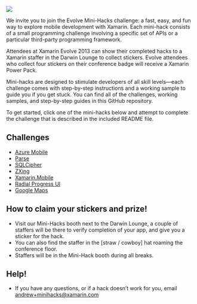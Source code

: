 ![](https://dl.dropbox.com/u/217582/xamarin/minihacks-header.png)

We invite you to join the Evolve Mini-Hacks challenge: a fast, easy, and fun way to explore mobile development with Xamarin. Each mini-hack consists of a small programming challenge involving a specific set of APIs or a particular third-party programming framework. 

Attendees at Xamarin Evolve 2013 can show their completed hacks to a Xamarin staffer in the Darwin Lounge to collect stickers. Evolve attendees who collect four stickers on their conference badge will receive a Xamarin Power Pack.

Mini-hacks are designed to stimulate developers of all skill levels—each challenge comes with step-by-step instructions and a working sample to guide you if you get stuck. You can find all of the challenges, working samples, and step-by-step guides in this GitHub repository.

To get started, click one of the mini-hacks below and attempt  to complete the challenge that is described in the included README file.

## Challenges

* [Azure Mobile](https://github.com/xamarin/mini-hacks/tree/master/WindowsAzure)
* [Parse](https://github.com/xamarin/mini-hacks/tree/master/Parse)
* [SQLCipher](https://github.com/xamarin/mini-hacks/tree/master/SQLCipher)
* [ZXing](https://github.com/xamarin/mini-hacks/tree/master/QRScanner)
* [Xamarin.Mobile](https://github.com/xamarin/mini-hacks/tree/master/XamarinMobile)
* [Radial Progress UI](https://github.com/xamarin/mini-hacks/tree/master/RadialProgress)
* [Google Maps](https://github.com/xamarin/GoogleMaps)

## How to claim your stickers and prize!
* Visit our Mini-Hacks booth next to the Darwin Lounge, a couple of staffers will be there to verify completion of your app, and give you a sticker for the hack.
* You can also find the staffer in the [straw / cowboy] hat roaming the conference floor. 
* Staffers will be in the Mini-Hack booth during all breaks. 

## Help!
* If you have any questions, or if a hack doesn’t work for you, email andrew+minihacks@xamarin.com 



